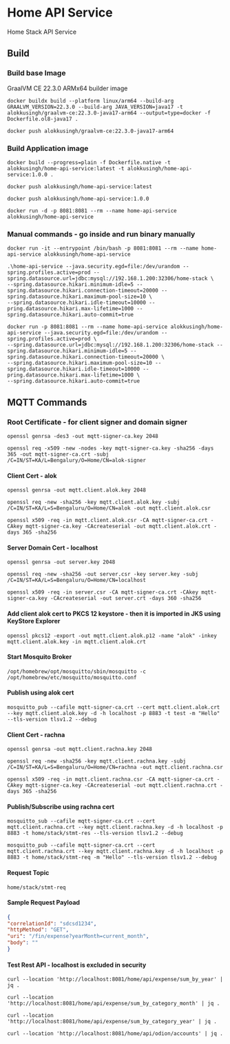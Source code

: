 # Home API Service 
Home Stack API Service

## Build
### Build base Image
GraalVM CE 22.3.0 ARMx64 builder image
   ```shell
   docker buildx build --platform linux/arm64 --build-arg GRAALVM_VERSION=22.3.0 --build-arg JAVA_VERSION=java17 -t alokkusingh/graalvm-ce:22.3.0-java17-arm64 --output=type=docker -f Dockerfile.ol8-java17 .
   ```
   ```shell
   docker push alokkusingh/graalvm-ce:22.3.0-java17-arm64 
   ```
### Build Application image
   ```shell
   docker build --progress=plain -f Dockerfile.native -t alokkusingh/home-api-service:latest -t alokkusingh/home-api-service:1.0.0 .
   ```
   ```shell
   docker push alokkusingh/home-api-service:latest
   ```
   ```shell
   docker push alokkusingh/home-api-service:1.0.0
   ```
   ```shell
   docker run -d -p 8081:8081 --rm --name home-api-service alokkusingh/home-api-service
   ```
### Manual commands - go inside and run binary manually
```shell
docker run -it --entrypoint /bin/bash -p 8081:8081 --rm --name home-api-service alokkusingh/home-api-service
```
```shell
.\home-api-service --java.security.egd=file:/dev/urandom --spring.profiles.active=prod --spring.datasource.url=jdbc:mysql://192.168.1.200:32306/home-stack \
--spring.datasource.hikari.minimum-idle=5 --spring.datasource.hikari.connection-timeout=20000 --spring.datasource.hikari.maximum-pool-size=10 \
--spring.datasource.hikari.idle-timeout=10000 --pring.datasource.hikari.max-lifetime=1000 --spring.datasource.hikari.auto-commit=true
```
```shell
docker run -p 8081:8081 --rm --name home-api-service alokkusingh/home-api-service --java.security.egd=file:/dev/urandom --spring.profiles.active=prod \
--spring.datasource.url=jdbc:mysql://192.168.1.200:32306/home-stack --spring.datasource.hikari.minimum-idle=5 --spring.datasource.hikari.connection-timeout=20000 \
--spring.datasource.hikari.maximum-pool-size=10 --spring.datasource.hikari.idle-timeout=10000 --pring.datasource.hikari.max-lifetime=1000 \
--spring.datasource.hikari.auto-commit=true
```

## MQTT Commands
### Root Certificate - for client signer and domain signer
```shell
openssl genrsa -des3 -out mqtt-signer-ca.key 2048
```
```shell
openssl req -x509 -new -nodes -key mqtt-signer-ca.key -sha256 -days 365 -out mqtt-signer-ca.crt -subj /C=IN/ST=KA/L=Bengalury/O=Home/CN=alok-signer
```
#### Client Cert - alok
```shell
openssl genrsa -out mqtt.client.alok.key 2048
```
```shell
openssl req -new -sha256 -key mqtt.client.alok.key -subj /C=IN/ST=KA/L=S=Bengaluru/O=Home/CN=alok -out mqtt.client.alok.csr
```
```shell
openssl x509 -req -in mqtt.client.alok.csr -CA mqtt-signer-ca.crt -CAkey mqtt-signer-ca.key -CAcreateserial -out mqtt.client.alok.crt -days 365 -sha256
```

####  Server Domain Cert - localhost
```shell
openssl genrsa -out server.key 2048
```
```shell
openssl req -new -sha256 -out server.csr -key server.key -subj /C=IN/ST=KA/L=S=Bengaluru/O=Home/CN=localhost
```
```shell
openssl x509 -req -in server.csr -CA mqtt-signer-ca.crt -CAkey mqtt-signer-ca.key -CAcreateserial -out server.crt -days 360 -sha256
```

#### Add client alok cert to PKCS 12 keystore - then it is imported in JKS using KeyStore Explorer
```shell
openssl pkcs12 -export -out mqtt.client.alok.p12 -name "alok" -inkey mqtt.client.alok.key -in mqtt.client.alok.crt
```

#### Start Mosquito Broker
```shell
/opt/homebrew/opt/mosquitto/sbin/mosquitto -c /opt/homebrew/etc/mosquitto/mosquitto.conf
```

#### Publish using alok cert
```shell
mosquitto_pub --cafile mqtt-signer-ca.crt --cert mqtt.client.alok.crt --key mqtt.client.alok.key -d -h localhost -p 8883 -t test -m "Hello" --tls-version tlsv1.2 --debug
```

#### Client Cert - rachna
```shell
openssl genrsa -out mqtt.client.rachna.key 2048
```
```shell
openssl req -new -sha256 -key mqtt.client.rachna.key -subj /C=IN/ST=KA/L=S=Bengaluru/O=Home/CN=rachna -out mqtt.client.rachna.csr
```
```shell
openssl x509 -req -in mqtt.client.rachna.csr -CA mqtt-signer-ca.crt -CAkey mqtt-signer-ca.key -CAcreateserial -out mqtt.client.rachna.crt -days 365 -sha256
```

#### Publish/Subscribe using rachna cert
```shell
mosquitto_sub --cafile mqtt-signer-ca.crt --cert mqtt.client.rachna.crt --key mqtt.client.rachna.key -d -h localhost -p 8883 -t home/stack/stmt-res --tls-version tlsv1.2 --debug
```
```shell
mosquitto_pub --cafile mqtt-signer-ca.crt --cert mqtt.client.rachna.crt --key mqtt.client.rachna.key -d -h localhost -p 8883 -t home/stack/stmt-req -m "Hello" --tls-version tlsv1.2 --debug
```

#### Request Topic
````
home/stack/stmt-req
````
#### Sample Request Payload
```json
{
"correlationId": "sdcsd1234",
"httpMethod": "GET",
"uri": "/fin/expense?yearMonth=current_month",
"body": ""
}
```
#### Test Rest API - localhost is excluded in security
```shell
curl --location 'http://localhost:8081/home/api/expense/sum_by_year' | jq .
```
```shell
curl --location 'http://localhost:8081/home/api/expense/sum_by_category_month' | jq .
```
```shell
curl --location 'http://localhost:8081/home/api/expense/sum_by_category_year' | jq .
```
```shell
curl --location 'http://localhost:8081/home/api/odion/accounts' | jq .
```
